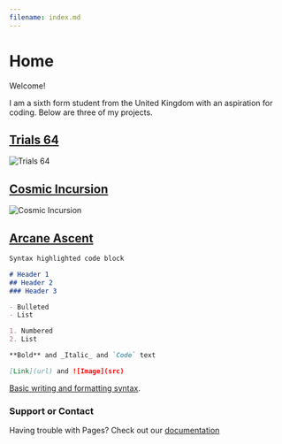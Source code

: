 ```yaml
---
filename: index.md
--- 
```

# Home

Welcome!

I am a sixth form student from the United Kingdom with an aspiration for coding.
Below are three of my projects.

## [Trials 64](https://banrescoding.github.io/Portfolio/trials-64/)
![Trials 64](/Portfolio/Images/JUbTYl.png)

## [Cosmic Incursion](https://banrescoding.github.io/Portfolio/cosmic-incursion/)
![Cosmic Incursion](/Portfolio/Images/ahyeas.PNG)

## [Arcane Ascent](https://banrescoding.github.io/Portfolio/ArcaneAscent/)

```markdown
Syntax highlighted code block

# Header 1
## Header 2
### Header 3

- Bulleted
- List

1. Numbered
2. List

**Bold** and _Italic_ and `Code` text

[Link](url) and ![Image](src)
```

[Basic writing and formatting syntax](https://docs.github.com/en/github/writing-on-github/getting-started-with-writing-and-formatting-on-github/basic-writing-and-formatting-syntax).

### Support or Contact

Having trouble with Pages? Check out our [documentation](https://docs.github.com/categories/github-pages-basics/)
